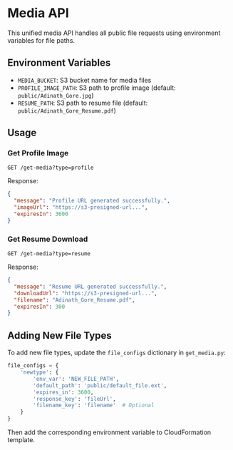 # Media API

This unified media API handles all public file requests using environment variables for file paths.

## Environment Variables

- `MEDIA_BUCKET`: S3 bucket name for media files
- `PROFILE_IMAGE_PATH`: S3 path to profile image (default: `public/Adinath_Gore.jpg`)
- `RESUME_PATH`: S3 path to resume file (default: `public/Adinath_Gore_Resume.pdf`)

## Usage

### Get Profile Image
```
GET /get-media?type=profile
```

Response:
```json
{
  "message": "Profile URL generated successfully.",
  "imageUrl": "https://s3-presigned-url...",
  "expiresIn": 3600
}
```

### Get Resume Download
```
GET /get-media?type=resume
```

Response:
```json
{
  "message": "Resume URL generated successfully.",
  "downloadUrl": "https://s3-presigned-url...",
  "filename": "Adinath_Gore_Resume.pdf",
  "expiresIn": 300
}
```

## Adding New File Types

To add new file types, update the `file_configs` dictionary in `get_media.py`:

```python
file_configs = {
    'newtype': {
        'env_var': 'NEW_FILE_PATH',
        'default_path': 'public/default_file.ext',
        'expires_in': 3600,
        'response_key': 'fileUrl',
        'filename_key': 'filename'  # Optional
    }
}
```

Then add the corresponding environment variable to CloudFormation template.